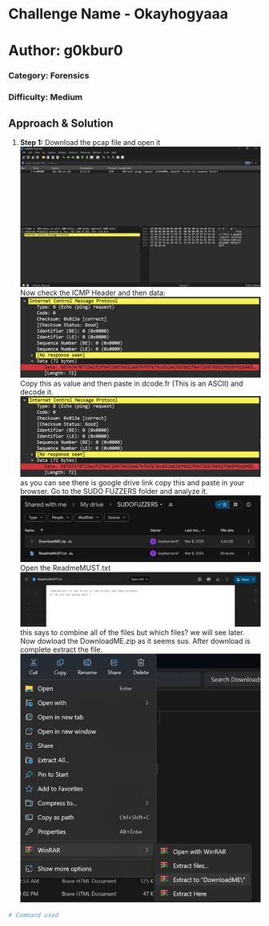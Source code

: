 # Challenge Name - Okayhogyaaa
# Author: g0kbur0 
### Category: Forensics
### Difficulty: Medium

## Approach & Solution
1. **Step 1:** Download the pcap file and open it
![.pcap file opened in wireshark](./images/ss1.png)
Now check the ICMP Header and then data:
![.pcap file opened in wireshark](./images/ss2.png)
Copy this as value and then paste in dcode.fr (This is an ASCII) and decode it.
![decode.fr](./images/ss2.png)
as you can see there is google drive link copy this and paste in your browser. Go to the SUDO FUZZERS folder and analyze it.
![drive](./images/ss4.png)
Open the ReadmeMUST.txt
![ReadmeMUST.txt](./images/ss5.png)
this says to combine all of the files but which files? we will see later. Now dowload the DownloadME.zip as it seems sus.
After download is complete extract the file.
![Extracting DownloadME.zip](./images/ss6.png)



```bash
# Command used
